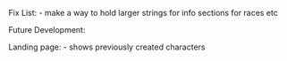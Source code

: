 Fix List:
    - make a way to hold larger strings for info sections for races etc

Future Development:

Landing page: 
    - shows previously created characters